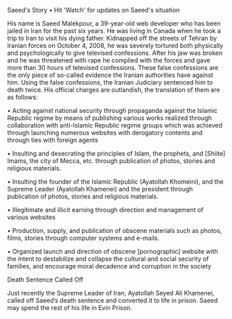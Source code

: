 Saeed's Story • Hit 'Watch' for updates on Saeed's situation

His name is Saeed Malekpour, a 39-year-old web developer who has been jailed in Iran for the past six years. He was living in Canada when he took a trip to Iran to visit his dying father. Kidnapped off the streets of Tehran by Iranian forces on October 4, 2008, he was severely tortured both physically and psychologically to give televised confessions. After his jaw was broken and he was threatened with rape he complied with the forces and gave more than 30 hours of televised confessions. These false confessions are the only piece of so-called evidence the Iranian authorities have against him. Using the false confessions, the Iranian Judiciary sentenced him to death twice. His official charges are outlandish, the translation of them are as follows:

• Acting against national security through propaganda against the Islamic Republic regime  by means of publishing various works realized through collaboration with anti-Islamic Republic regime groups which was achieved through launching numerous websites with derogatory contents and through ties with foreign agents

• Insulting and desecrating the principles of  Islam, the prophets, and [Shiite] Imams, the city of Mecca, etc. through publication of photos, stories and religious materials.

• Insulting the founder of the Islamic Republic (Ayatollah Khomeini), and the Supreme Leader (Ayatollah Khamenei) and the president through publication of photos, stories and religious materials.

• Illegitimate and illicit earning through direction and management of various websites

• Production, supply, and publication of obscene materials such as photos, films, stories through computer systems and e-mails.  

• Organized launch and direction of obscene [pornographic] website with the intent to destabilize and collapse the cultural and social security of families, and encourage moral decadence and corruption in the society


Death Sentence Called Off 


Just recently the Supreme Leader of Iran, Ayatollah Seyed Ali Khamenei, called off Saeed’s death sentence and converted it to life in prison. Saeed may spend the rest of his life in Evin Prison.
